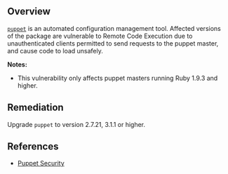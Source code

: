 ## Overview
[`puppet`](https://rubygems.org/gems/puppet) is an automated configuration management tool.
Affected versions of the package are vulnerable to Remote Code Execution due to unauthenticated clients permitted to send requests to the puppet master, and cause code to load unsafely.

**Notes:**
- This vulnerability only affects puppet masters running Ruby 1.9.3 and higher.

## Remediation
Upgrade `puppet` to version 2.7.21, 3.1.1 or higher.

## References
- [Puppet Security](https://puppet.com/security/cve/cve-2013-1654/)
